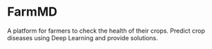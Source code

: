 # FarmMD
A platform for farmers to check the health of their crops. Predict crop diseases using Deep Learning and provide solutions.
